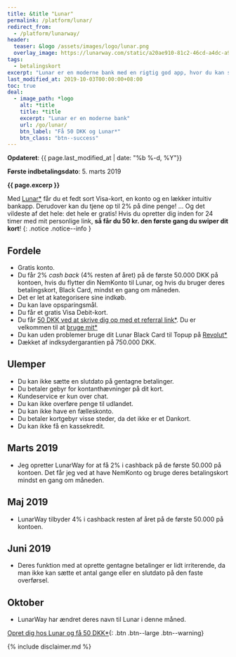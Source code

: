 ```yaml
---
title: &title "Lunar"
permalink: /platform/lunar/
redirect_from:
  - /platform/lunarway/
header:
  teaser: &logo /assets/images/logo/lunar.png
  overlay_image: https://lunarway.com/static/a20ae910-81c2-46cd-a4dc-a984b632c65b_lunar-private-hero-optimized-2b2944c0893983dd098c17509f41bf3e.png
tags:
  - betalingskort
excerpt: "Lunar er en moderne bank med en rigtig god app, hvor du kan styre hele din økonomi."
last_modified_at: 2019-10-03T00:00:00+08:00
toc: true
deal:
  - image_path: *logo
    alt: *title
    title: *title
    excerpt: "Lunar er en moderne bank"
    url: /go/lunar/
    btn_label: "Få 50 DKK og Lunar*"
    btn_class: "btn--success"
---
```


**Opdateret**: {{ page.last_modified_at | date: "%b %-d, %Y"}}

**Første indbetalingsdato**: 5. marts 2019  

**{{ page.excerp }}**

Med [Lunar\*](/go/lunar/) får du et fedt sort Visa-kort, en konto og en lækker intuitiv bankapp. Derudover kan du tjene op til 2% på dine penge! ... Og det vildeste af det hele: det hele er gratis! Hvis du opretter dig inden for 24 timer med mit personlige link, **så får du 50 kr. den første gang du swiper dit kort**!
{: .notice .notice--info }

## Fordele

- Gratis konto.
- Du får 2% _cash back_ (4% resten af året) på de første 50.000 DKK på kontoen, hvis du flytter din NemKonto til Lunar, og hvis du bruger deres betalingskort, Black Card, mindst en gang om måneden.
- Det er let at kategorisere sine indkøb.
- Du kan lave opsparingsmål.
- Du får et gratis Visa Debit-kort.
- Du får [50 DKK ved at skrive dig op med et referral link\*](/go/lunar/). Du er velkommen til at [bruge mit\*](/go/lunar/)
- Du kan uden problemer bruge dit Lunar Black Card til Topup på [Revolut\*](/go/revolut/)
- Dækket af indksydergarantien på 750.000 DKK.

## Ulemper

- Du kan ikke sætte en slutdato på gentagne betalinger.
- Du betaler gebyr for kontanthævninger på dit kort.
- Kundeservice er kun over chat.
- Du kan ikke overføre penge til udlandet.
- Du kan ikke have en fælleskonto.
- Du betaler kortgebyr visse steder, da det ikke er et Dankort.
- Du kan ikke få en kassekredit.

## Marts 2019

- Jeg opretter LunarWay for at få 2% i cashback på de første 50.000 på kontoen. Det får jeg ved at have NemKonto og bruge deres betalingskort mindst en gang om måneden.

## Maj 2019

- LunarWay tilbyder 4% i cashback resten af året på de første 50.000 på kontoen.

## Juni 2019

- Deres funktion med at oprette gentagne betalinger er lidt irriterende, da man ikke kan sætte et antal gange eller en slutdato på den faste overførsel. 

## Oktober

- LunarWay har ændret deres navn til Lunar i denne måned.

[Opret dig hos Lunar og få 50 DKK\*](/go/lunar/){: .btn .btn--large .btn--warning}

{% include disclaimer.md %}
